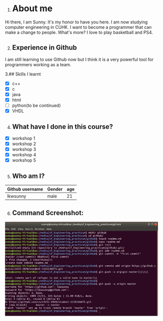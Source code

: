 

1. # About me
Hi there, I am Sunny. It's my honor to have you here. I am now studying computer engineering in CUHK. I want to become a programmer that can make a change to people. What's more? I love to play 
basketball and PS4. 

2. ## Experience in Github
I am still learning to use Github now but I think it is a very powerful tool for programmers working as a team.

3.## Skills I learnt
- [x] c++
- [x] c
- [x] java
- [x] html
- [ ] python(to be continued)
- [x] VHDL

4. ## What have I done in this course?
- [x] workshop 1
- [x] workshop 2
- [x] workshop 3
- [x] workshop 4
- [x] workshop 5

5. ## Who am I? 
Github username | Gender | age
--- | --- | ---
lkwsunny | male | 21

6. ## Command Screenshot:
![screenshot](https://github.com/csci3251-2020/student-1155136675/blob/master/screenshot.jpeg)
